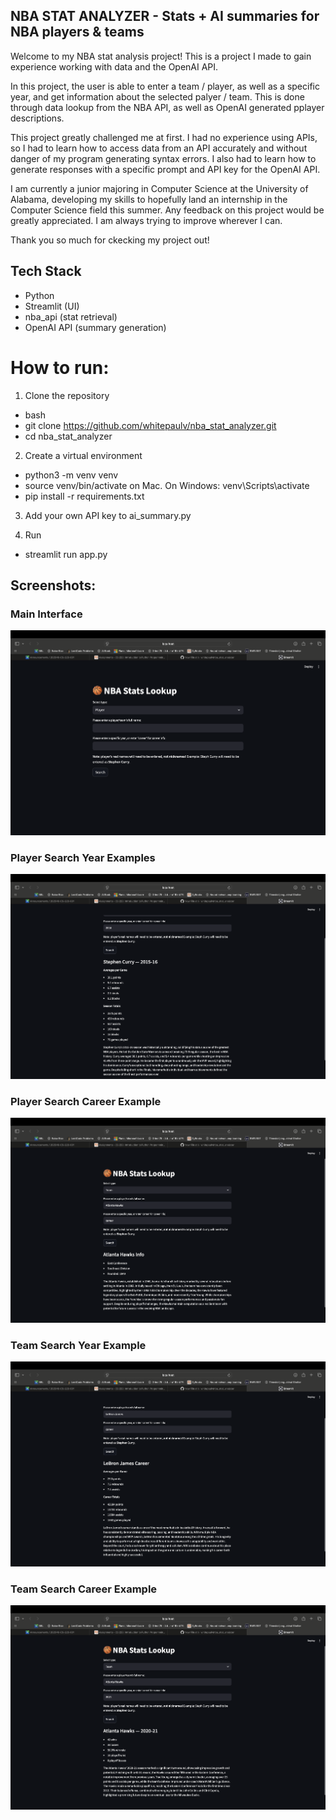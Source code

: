 ## NBA STAT ANALYZER - Stats + AI summaries for NBA players & teams

Welcome to my NBA stat analysis project! This is a project I made to gain experience working with data and the OpenAI API.

In this project, the user is able to enter a team / player, as well as a specific year, and get information about the selected
palyer / team. This is done through data lookup from the NBA API, as well as OpenAI generated pplayer descriptions.

This project greatly challenged me at first. I had no experience using APIs, so I had to learn how to access data from an API
accurately and without danger of my program generating syntax errors. I also had to learn how to generate responses with a specific
prompt and API key for the OpenAI API.

I am currently a junior majoring in Computer Science at the University of Alabama, developing my skills to hopefully land an
internship in the Computer Science field this summer. Any feedback on this project would be greatly appreciated. I am always
trying to improve wherever I can.

Thank you so much for ckecking my project out!

## Tech Stack  
- Python  
- Streamlit (UI)  
- nba_api (stat retrieval)  
- OpenAI API (summary generation) 

# How to run:
1. Clone the repository  
- bash
- git clone https://github.com/whitepaulv/nba_stat_analyzer.git
- cd nba_stat_analyzer

2. Create a virtual environment
- python3 -m venv venv
- source venv/bin/activate on Mac. On Windows: venv\Scripts\activate
- pip install -r requirements.txt

3. Add your own API key to ai_summary.py

4. Run
- streamlit run app.py

## Screenshots:
### Main Interface
![Main Interface](images/ss2.PNG)

### Player Search Year Examples
![Player Search](images/ss1.PNG)

### Player Search Career Example
![Team Summary](images/ss4.PNG)

### Team Search Year Example
![AI Summary](images/ss5.PNG)

### Team Search Career Example
![AI Summary](images/ss3.PNG)

